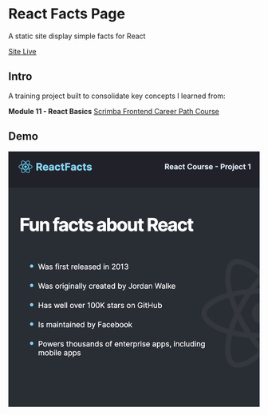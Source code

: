 # React Facts Page
A static site display simple facts for React

[Site Live](https://tiny-mochi-3e1c9c.netlify.app/)

## Intro
A training project built to consolidate key concepts I learned from:

**Module 11 - React Basics** [Scrimba Frontend Career Path Course](https://scrimba.com/learn/frontend) 


## Demo
 ![](/images/demo.png)



